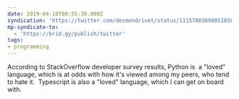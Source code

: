 ```yaml
---
date: 2019-04-10T00:55:38.000Z
syndication: 'https://twitter.com/desmondrivet/status/1115780369805185025'
mp-syndicate-to:
  - 'https://brid.gy/publish/twitter'
tags:
- programming
---
```


According to StackOverflow developer survey results, Python is &nbsp;a "loved" language, which is at odds with how it's viewed among my peers, who tend to hate it. &nbsp;Typescript is also a "loved" language, which I can get on board with.
